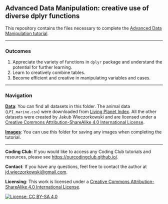 ## Advanced Data Manipulation: creative use of diverse dplyr functions

This repository contains the files necessary to complete the [Advanced Data Manipulation tutorial]().
***

### Outcomes
1. Appreciate the variety of functions in `dplyr` package and understand the potential for further learning.
2. Learn to creatively combine tables.
3. Become efficient and creative in manipulating variables and cases.

***

### Navigation

[__Data__](https://github.com/ourcodingclub/CC-data-manip-advanced-dplyr/tree/main/data): You can find all datasets in this folder. The animal data (`LPI_marine.csv`) were downloaded from [Living Planet Index](https://livingplanetindex.org/data_portal). All the other datasets were created by Jakub Wieczorkowski and are licensed under a [Creative Commons Attribution-ShareAlike 4.0 International License](https://creativecommons.org/licenses/by-sa/4.0/).

[__Images__](https://github.com/ourcodingclub/CC-data-manip-advanced-dplyr/tree/main/images): You can use this folder for saving any images when completing the tutorial.


***

__Coding Club__: If you would like to access any Coding Club tutorials and resources, please see 
https://ourcodingclub.github.io/.

__Contact__: If you have any questions, feel free to contact the author at <a href="mailto:jd.wieczorkowski@gmail.com.">jd.wieczorkowski@gmail.com</a>.

__Licensing__: This work is licensed under a [Creative Commons Attribution-ShareAlike 4.0 International License](https://creativecommons.org/licenses/by-sa/4.0/).

[![License: CC BY-SA 4.0](https://licensebuttons.net/l/by-sa/4.0/80x15.png)](https://creativecommons.org/licenses/by-sa/4.0/)
